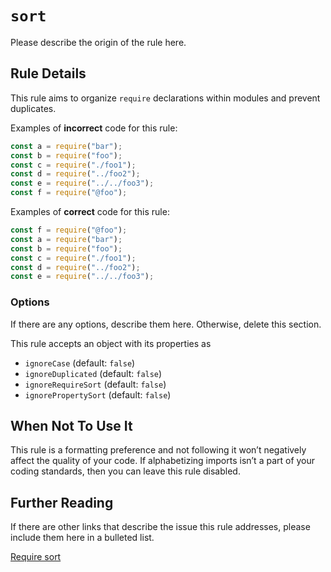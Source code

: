# `sort`

Please describe the origin of the rule here.

## Rule Details

This rule aims to organize `require` declarations within modules and prevent duplicates.

Examples of **incorrect** code for this rule:

```js
const a = require("bar");
const b = require("foo");
const c = require("./foo1");
const d = require("../foo2");
const e = require("../../foo3");
const f = require("@foo");
```

Examples of **correct** code for this rule:

```js
const f = require("@foo");
const a = require("bar");
const b = require("foo");
const c = require("./foo1");
const d = require("../foo2");
const e = require("../../foo3");
```

### Options

If there are any options, describe them here. Otherwise, delete this section.

This rule accepts an object with its properties as

- `ignoreCase` (default: `false`)
- `ignoreDuplicated` (default: `false`)
- `ignoreRequireSort` (default: `false`)
- `ignorePropertySort` (default: `false`)

## When Not To Use It

This rule is a formatting preference and not following it won’t negatively affect the quality of your code. If alphabetizing imports isn’t a part of your coding standards, then you can leave this rule disabled.

## Further Reading

If there are other links that describe the issue this rule addresses, please include them here in a bulleted list.

[Require sort](https://marketplace.visualstudio.com/items?itemName=Perkovec.require-sort)
